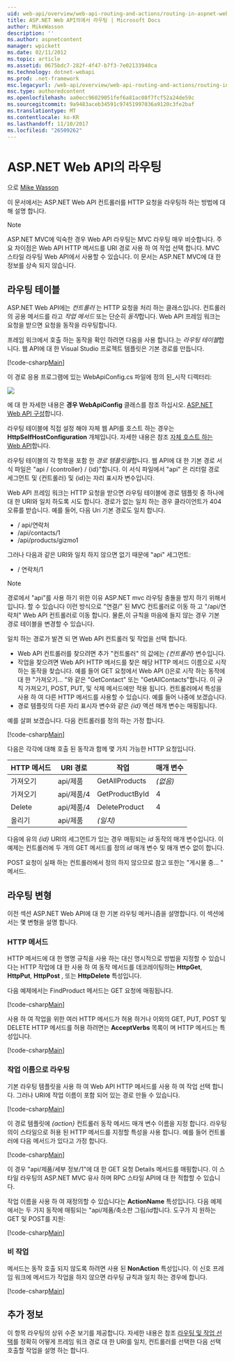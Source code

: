 ```yaml
---
uid: web-api/overview/web-api-routing-and-actions/routing-in-aspnet-web-api
title: ASP.NET Web API의에서 라우팅 | Microsoft Docs
author: MikeWasson
description: ''
ms.author: aspnetcontent
manager: wpickett
ms.date: 02/11/2012
ms.topic: article
ms.assetid: 0675bdc7-282f-4f47-b7f3-7e02133940ca
ms.technology: dotnet-webapi
ms.prod: .net-framework
msc.legacyurl: /web-api/overview/web-api-routing-and-actions/routing-in-aspnet-web-api
msc.type: authoredcontent
ms.openlocfilehash: aa0ecc96029051fef6a81ac08f7fcf52a24de59c
ms.sourcegitcommit: 9a9483aceb34591c97451997036a9120c3fe2baf
ms.translationtype: MT
ms.contentlocale: ko-KR
ms.lasthandoff: 11/10/2017
ms.locfileid: "26509262"
---
```

<a name="routing-in-aspnet-web-api"></a>ASP.NET Web API의 라우팅
====================
으로 [Mike Wasson](https://github.com/MikeWasson)

이 문서에서는 ASP.NET Web API 컨트롤러를 HTTP 요청을 라우팅하 하는 방법에 대해 설명 합니다.

> [!NOTE]
> ASP.NET MVC에 익숙한 경우 Web API 라우팅는 MVC 라우팅 매우 비슷합니다. 주요 차이점은 Web API HTTP 메서드를 URI 경로 사용 하 여 작업 선택 합니다. MVC 스타일 라우팅 Web API에서 사용할 수 있습니다. 이 문서는 ASP.NET MVC에 대 한 정보를 상속 되지 않습니다.


## <a name="routing-tables"></a>라우팅 테이블

ASP.NET Web API에는 *컨트롤러* 는 HTTP 요청을 처리 하는 클래스입니다. 컨트롤러의 공용 메서드를 라고 *작업 메서드* 또는 단순히 *동작*합니다. Web API 프레임 워크는 요청을 받으면 요청을 동작을 라우팅합니다.

프레임 워크에서 호출 하는 동작을 확인 하려면 다음을 사용 합니다.는 *라우팅 테이블*합니다. 웹 API에 대 한 Visual Studio 프로젝트 템플릿은 기본 경로를 만듭니다.

[!code-csharp[Main](routing-in-aspnet-web-api/samples/sample1.cs)]

이 경로 응용 프로그램에 있는 WebApiConfig.cs 파일에 정의 된\_시작 디렉터리:

![](routing-in-aspnet-web-api/_static/image1.png)

에 대 한 자세한 내용은 **경우 WebApiConfig** 클래스를 참조 하십시오. [ASP.NET Web API 구성](../advanced/configuring-aspnet-web-api.md)합니다.

라우팅 테이블에 직접 설정 해야 자체 웹 API를 호스트 하는 경우는 **HttpSelfHostConfiguration** 개체입니다. 자세한 내용은 참조 [자체 호스트 하는 Web API](../older-versions/self-host-a-web-api.md)합니다.

라우팅 테이블의 각 항목을 포함 한 *경로 템플릿을*합니다. 웹 API에 대 한 기본 경로 서식 파일은 &quot;api / {controller} / {id}&quot;합니다. 이 서식 파일에서 &quot;api&quot; 은 리터럴 경로 세그먼트 및 {컨트롤러} 및 {id}는 자리 표시자 변수입니다.

Web API 프레임 워크는 HTTP 요청을 받으면 라우팅 테이블에 경로 템플릿 중 하나에 대 한 URI와 일치 하도록 시도 합니다. 경로가 없는 일치 하는 경우 클라이언트가 404 오류를 받습니다. 예를 들어, 다음 Uri 기본 경로도 일치 합니다.

- / api/연락처
- /api/contacts/1
- /api/products/gizmo1

그러나 다음과 같은 URI와 일치 하지 않으면 없기 때문에 &quot;api&quot; 세그먼트:

- / 연락처/1

> [!NOTE]
> 경로에서 "api"를 사용 하기 위한 이유 ASP.NET mvc 라우팅 충돌을 방지 하기 위해서입니다. 할 수 있습니다 이런 방식으로 &quot;연결/&quot; 된 MVC 컨트롤러로 이동 하 고 &quot;/api/연락처&quot; Web API 컨트롤러로 이동 합니다. 물론,이 규칙을 마음에 들지 않는 경우 기본 경로 테이블을 변경할 수 있습니다.

일치 하는 경로가 발견 되 면 Web API 컨트롤러 및 작업을 선택 합니다.

- Web API 컨트롤러를 찾으려면 추가 &quot;컨트롤러&quot; 의 값에는 *{컨트롤러}* 변수입니다.
- 작업을 찾으려면 Web API HTTP 메서드를 찾은 해당 HTTP 메서드 이름으로 시작 하는 동작을 찾습니다. 예를 들어 GET 요청에서 Web API ()은로 시작 하는 동작에 대 한 &quot;가져오기... &quot;와 같은 &quot;GetContact&quot; 또는 &quot;GetAllContacts&quot;합니다. 이 규칙 가져오기, POST, PUT, 및 삭제 메서드에만 적용 됩니다. 컨트롤러에서 특성을 사용 하 여 다른 HTTP 메서드를 사용할 수 있습니다. 예를 들어 나중에 보겠습니다.
- 경로 템플릿의 다른 자리 표시자 변수와 같은 *{id}* 액션 매개 변수는 매핑됩니다.

예를 살펴 보겠습니다. 다음 컨트롤러를 정의 하는 가정 합니다.

[!code-csharp[Main](routing-in-aspnet-web-api/samples/sample2.cs)]

다음은 각각에 대해 호출 된 동작과 함께 몇 가지 가능한 HTTP 요청입니다.

| HTTP 메서드 | URI 경로 | 작업 | 매개 변수 |
| --- | --- | --- | --- |
| 가져오기 | api/제품 | GetAllProducts | *(없음)* |
| 가져오기 | api/제품/4 | GetProductById | 4 |
| Delete | api/제품/4 | DeleteProduct | 4 |
| 올리기 | api/제품 | *(일치)* |  |

다음에 유의 *{id}* URI의 세그먼트가 있는 경우 매핑되는 *id* 동작의 매개 변수입니다. 이 예제는 컨트롤러에 두 개의 GET 메서드를 정의 *id* 매개 변수 및 매개 변수 없이 합니다.

POST 요청이 실패 하는 컨트롤러에서 정의 하지 않으므로 참고 또한는 &quot;게시물 중... &quot; 메서드.

## <a name="routing-variations"></a>라우팅 변형

이전 섹션 ASP.NET Web API에 대 한 기본 라우팅 메커니즘을 설명합니다. 이 섹션에서는 몇 변형을 설명 합니다.

### <a name="http-methods"></a>HTTP 메서드

HTTP 메서드에 대 한 명명 규칙을 사용 하는 대신 명시적으로 방법을 지정할 수 있습니다는 HTTP 작업에 대 한 사용 하 여 동작 메서드를 데코레이팅하는 **HttpGet**, **HttpPut**, **HttpPost** , 또는 **HttpDelete** 특성입니다.

다음 예제에서는 FindProduct 메서드는 GET 요청에 매핑됩니다.

[!code-csharp[Main](routing-in-aspnet-web-api/samples/sample3.cs)]

사용 하 여 작업을 위한 여러 HTTP 메서드가 허용 하거나 이외의 GET, PUT, POST 및 DELETE HTTP 메서드를 허용 하려면는 **AcceptVerbs** 목록이 며 HTTP 메서드는 특성입니다.

[!code-csharp[Main](routing-in-aspnet-web-api/samples/sample4.cs)]

<a id="routing_by_action_name"></a>
### <a name="routing-by-action-name"></a>작업 이름으로 라우팅

기본 라우팅 템플릿을 사용 하 여 Web API HTTP 메서드를 사용 하 여 작업 선택 합니다. 그러나 URI에 작업 이름이 포함 되어 있는 경로 만들 수 있습니다.

[!code-csharp[Main](routing-in-aspnet-web-api/samples/sample5.cs)]

이 경로 템플릿에 *{action}* 컨트롤러 동작 메서드 매개 변수 이름을 지정 합니다. 라우팅의이 스타일으로 허용 된 HTTP 메서드를 지정할 특성을 사용 합니다. 예를 들어 컨트롤러에 다음 메서드가 있다고 가정 합니다.

[!code-csharp[Main](routing-in-aspnet-web-api/samples/sample6.cs)]

이 경우 "api/제품/세부 정보/1"에 대 한 GET 요청 Details 메서드를 매핑합니다. 이 스타일 라우팅의 ASP.NET MVC 유사 하며 RPC 스타일 API에 대 한 적합할 수 있습니다.

작업 이름을 사용 하 여 재정의할 수 있습니다는 **ActionName** 특성입니다. 다음 예제에서는 두 가지 동작에 매핑되는 &quot;api/제품/축소판 그림/*id*합니다. 도구가 지 원하는 GET 및 POST를 지원:

[!code-csharp[Main](routing-in-aspnet-web-api/samples/sample7.cs)]

### <a name="non-actions"></a>비 작업

메서드는 동작 호출 되지 않도록 하려면 사용 된 **NonAction** 특성입니다. 이 신호 프레임 워크에 메서드가 작업을 하지 않으면 라우팅 규칙과 일치 하는 경우에 합니다.

[!code-csharp[Main](routing-in-aspnet-web-api/samples/sample8.cs)]

## <a name="further-reading"></a>추가 정보

이 항목 라우팅의 상위 수준 보기를 제공합니다. 자세한 내용은 참조 [라우팅 및 작업 선택](routing-and-action-selection.md)를 정확히 어떻게 프레임 워크 경로 대 한 URI를 일치, 컨트롤러를 선택한 다음 선택 호출할 작업을 설명 하는 합니다.
